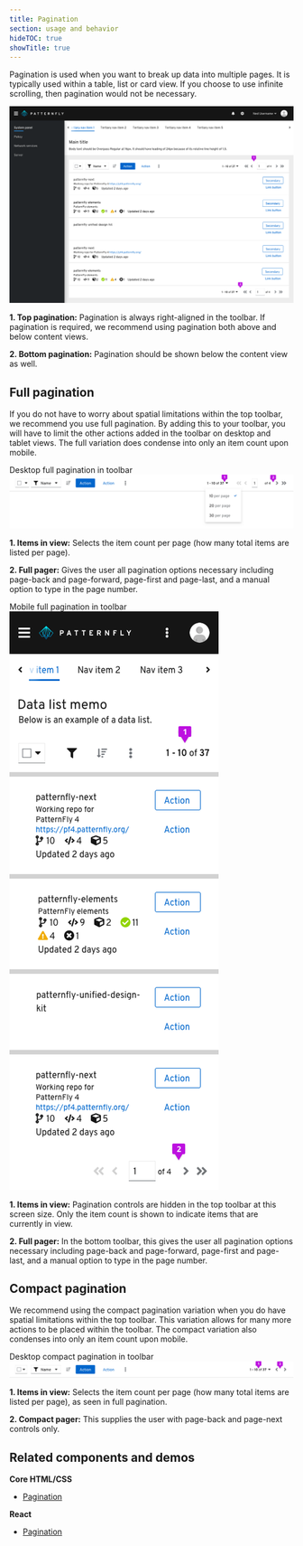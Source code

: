 ```yaml
---
title: Pagination
section: usage and behavior
hideTOC: true
showTitle: true
---
```

Pagination is used when you want to break up data into multiple pages. It is typically used within a table, list or card view.  If you choose to use infinite scrolling, then pagination would not be necessary. 

![top-bottom-pagination](./img/top-bottom-pagination.png)

**1. Top pagination:** Pagination is always right-aligned in the toolbar. If pagination is required, we recommend using pagination both above and below content views.

**2. Bottom pagination:** Pagination should be shown below the content view as well.

## Full pagination

If you do not have to worry about spatial limitations within the top toolbar, we recommend you use full pagination. By adding this to your toolbar, you will have to limit the other actions added in the toolbar on desktop and tablet views. The full variation does condense into only an item count upon mobile.

Desktop full pagination in toolbar
![full-pagination](./img/full-pagination.png)

**1. Items in view:** Selects the item count per page (how many total items are listed per page).

**2. Full pager:** Gives the user all pagination options necessary including page-back and page-forward, page-first and page-last, and a manual option to type in the page number.

Mobile full pagination in toolbar
![mobile-pagination](./img/mobile-pagination.png)

**1. Items in view:** Pagination controls are hidden in the top toolbar at this screen size. Only the item count is shown to indicate items that are currently in view.

**2. Full pager:** In the bottom toolbar, this gives the user all pagination options necessary including page-back and page-forward, page-first and page-last, and a manual option to type in the page number.

## Compact pagination

We recommend using the compact pagination variation when you do have spatial limitations within the top toolbar. This variation allows for many more actions to be placed within the toolbar. The compact variation also condenses into only an item count upon mobile.

Desktop compact pagination in toolbar
![compact-pagination](./img/compact-pagination.png)

**1. Items in view:** Selects the item count per page (how many total items are listed per page), as seen in full pagination.

**2. Compact pager:** This supplies the user with page-back and page-next controls only.

## Related components and demos
**Core HTML/CSS**
* [Pagination](/documentation/core/components/pagination)

**React**
* [Pagination](/documentation/react/components/pagination)